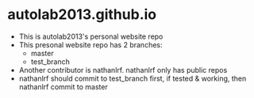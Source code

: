 # autolab2013.github.io

- This is autolab2013's personal website repo
- This presonal website repo has 2 branches:
  - master
  - test_branch
- Another contributor is nathanlrf. nathanlrf only has public repos
- nathanlrf should commit to test_branch first, if tested & working, then nathanlrf commit to master

